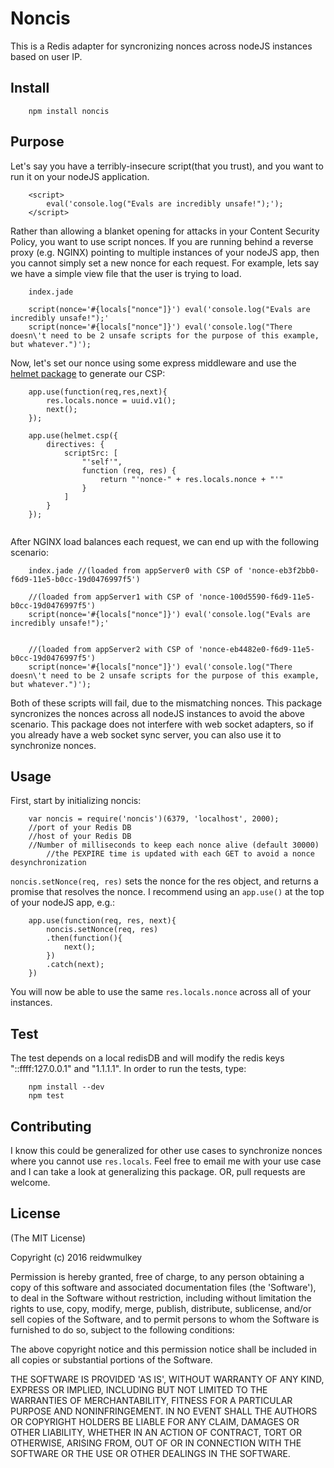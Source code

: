 # Noncis

This is a Redis adapter for syncronizing nonces across nodeJS instances based on user IP.

Install
-----------------
```
	npm install noncis
```

Purpose
---------

Let's say you have a terribly-insecure script(that you trust), and you want to run it on your nodeJS application.

```
	<script>
		eval('console.log("Evals are incredibly unsafe!");');
	</script>
```

Rather than allowing a blanket opening for attacks in your Content Security Policy, you want to use script nonces. If you are running behind a reverse proxy (e.g. NGINX) pointing to multiple instances of your nodeJS app, then you cannot simply set a new nonce for each request. For example, lets say we have a simple view file that the user is trying to load.

```
	index.jade

	script(nonce='#{locals["nonce"]}') eval('console.log("Evals are incredibly unsafe!");'
	script(nonce='#{locals["nonce"]}') eval('console.log("There doesn\'t need to be 2 unsafe scripts for the purpose of this example, but whatever.")');
```

Now, let's set our nonce using some express middleware and use the [helmet package](https://www.npmjs.com/package/helmet) to generate our CSP:
```
	app.use(function(req,res,next){
	 	res.locals.nonce = uuid.v1();
	 	next();
	});

	app.use(helmet.csp({
		directives: {
			scriptSrc: [
				"'self'",
				function (req, res) {
					return "'nonce-" + res.locals.nonce + "'"  
				}
			]
		}
	});
			
```

After NGINX load balances each request, we can end up with the following scenario:

```
	index.jade //(loaded from appServer0 with CSP of 'nonce-eb3f2bb0-f6d9-11e5-b0cc-19d0476997f5')

	//(loaded from appServer1 with CSP of 'nonce-100d5590-f6d9-11e5-b0cc-19d0476997f5')
	script(nonce='#{locals["nonce"]}') eval('console.log("Evals are incredibly unsafe!");'


	//(loaded from appServer2 with CSP of 'nonce-eb4482e0-f6d9-11e5-b0cc-19d0476997f5')
	script(nonce='#{locals["nonce"]}') eval('console.log("There doesn\'t need to be 2 unsafe scripts for the purpose of this example, but whatever.")');
```
Both of these scripts will fail, due to the mismatching nonces. This package syncronizes the nonces across all nodeJS instances to avoid the above scenario. This package does not interfere with web socket adapters, so if you already have a web socket sync server, you can also use it to synchronize nonces.

Usage
-------

First, start by initializing noncis:

```
	var noncis = require('noncis')(6379, 'localhost', 2000);
	//port of your Redis DB
	//host of your Redis DB
	//Number of milliseconds to keep each nonce alive (default 30000)
		//the PEXPIRE time is updated with each GET to avoid a nonce desynchronization
```

`noncis.setNonce(req, res)` sets the nonce for the res object, and returns a promise that resolves the nonce. I recommend using an `app.use()` at the top of your nodeJS app, e.g.:
```
	app.use(function(req, res, next){
		noncis.setNonce(req, res)
		.then(function(){
			next();
		})
		.catch(next);
	})
```
You will now be able to use the same `res.locals.nonce` across all of your instances.

Test
-----
The test depends on a local redisDB and will modify the redis keys "::ffff:127.0.0.1" and "1.1.1.1". In order to run the tests, type:
```
	npm install --dev
	npm test
```

Contributing
------------
I know this could be generalized for other use cases to synchronize nonces where you cannot use `res.locals`. Feel free to email me with your use case and I can take a look at generalizing this package. OR, pull requests are welcome.

License
--------
(The MIT License)

Copyright (c) 2016 reidwmulkey

Permission is hereby granted, free of charge, to any person obtaining a copy of this software and associated documentation files (the 'Software'), to deal in the Software without restriction, including without limitation the rights to use, copy, modify, merge, publish, distribute, sublicense, and/or sell copies of the Software, and to permit persons to whom the Software is furnished to do so, subject to the following conditions:

The above copyright notice and this permission notice shall be included in all copies or substantial portions of the Software.

THE SOFTWARE IS PROVIDED 'AS IS', WITHOUT WARRANTY OF ANY KIND, EXPRESS OR IMPLIED, INCLUDING BUT NOT LIMITED TO THE WARRANTIES OF MERCHANTABILITY, FITNESS FOR A PARTICULAR PURPOSE AND NONINFRINGEMENT. IN NO EVENT SHALL THE AUTHORS OR COPYRIGHT HOLDERS BE LIABLE FOR ANY CLAIM, DAMAGES OR OTHER LIABILITY, WHETHER IN AN ACTION OF CONTRACT, TORT OR OTHERWISE, ARISING FROM, OUT OF OR IN CONNECTION WITH THE SOFTWARE OR THE USE OR OTHER DEALINGS IN THE SOFTWARE.